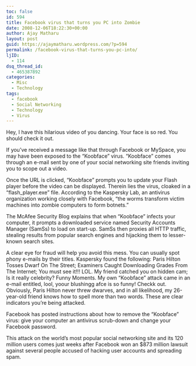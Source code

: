 ```yaml
---
toc: false
id: 594
title: Facebook virus that turns you PC into Zombie
date: 2008-12-06T18:22:30+00:00
author: Ajay Matharu
layout: post
guid: https://ajaymatharu.wordpress.com/?p=594
permalink: /facebook-virus-that-turns-you-pc-into/
ljID:
  - 114
dsq_thread_id:
  - 465387892
categories:
  - Misc
  - Technology
tags:
  - facebook
  - Social Networking
  - Technology
  - Virus
---
```

Hey, I have this hilarious video of you dancing. Your face is so red. You should check it out.

If you&#8217;ve received a message like that through Facebook or MySpace, you may have been exposed to the &#8220;Koobface&#8221; virus. &#8220;Koobface&#8221; comes through an e-mail sent by one of your social networking site friends inviting you to scope out a video.

Once the URL is clicked, &#8220;Koobface&#8221; prompts you to update your Flash player before the video can be displayed. Therein lies the virus, cloaked in a &#8220;flash_player.exe&#8221; file. According to the Kaspersky Lab, an antivirus organization working closely with Facebook, &#8220;the worms transform victim machines into zombie computers to form botnets.&#8221;

The McAfee Security Blog explains that when &#8220;Koobface&#8221; infects your computer, it prompts a downloaded service named Security Accounts Manager (SamSs) to load on start-up. SamSs then proxies all HTTP traffic, stealing results from popular search engines and hijacking them to lesser-known search sites.

A clear eye for fraud will help you avoid this mess. You can usually spot phony e-mails by their titles. Kaspersky found the following: Paris Hilton Tosses Dwarf On The Street; Examiners Caught Downloading Grades From The Internet; You must see it!!! LOL. My friend catched you on hidden cam; Is it really celebrity? Funny Moments. My own &#8220;Koobface&#8221; attack came in an e-mail entitled, lool, yoour blushingg afce is so funny! Checkk out. Obviously, Paris Hilton never threw dwarves, and in all likelihood, my 26-year-old friend knows how to spell more than two words. These are clear indicators you&#8217;re being attacked.

Facebook has posted instructions about how to remove the &#8220;Koobface&#8221; virus: give your computer an antivirus scrub-down and change your Facebook password.

This attack on the world&#8217;s most popular social networking site and its 120 million users comes just weeks after Facebook won an $873 million lawsuit against several people accused of hacking user accounts and spreading spam.
